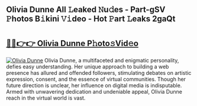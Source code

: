 ## Olivia Dunne All 𝙻eaked 𝙽u𝚍es - Part-gSV 𝙿hotos B𝚒kini 𝚅𝚒deo - Hot 𝙿art 𝙻eaks 2gaQt

# <h2><a href="http://ld174vb.urlbe.top/?page=Olivia+Dunne">🔗🔗👉👉 Olivia Dunne P𝚑oto𝚜Vid𝚎o</a></h2>

[![Olivia Dunne](https://i.imgur.com/eBuTRDB.gif)](http://ld174vb.urlbe.top/?page=Olivia+Dunne)
Olivia Dunne, a multifaceted and enigmatic personality, defies easy understanding. Her unique approach to building a web presence has allured and offended followers, stimulating debates on artistic expression, consent, and the essence of virtual communities. Though her future direction is unclear, her influence on digital media is indisputable. Armed with unwavering dedication and undeniable appeal, Olivia Dunne reach in the virtual world is vast.
